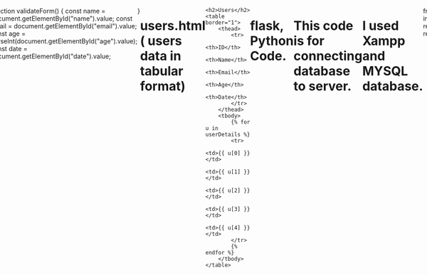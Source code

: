 
# HTML code index.html => loginpage code

<!DOCTYPE html>
<html lang="en">
<head>
<meta charset="UTF-8">
<meta name="viewport" content="width=device-width, initial-scale=1.0">
<title>Login Page</title>

<link rel="stylesheet" href="static\css\style.css">


</head>
<body>

    <div class="login">

        <h2>Login</h2>
        <form id="loginForm"  method="post" action="/" onsubmit="return validateForm()" >
            <div class="form-control">
                
                <input type="text" id="name" name="name" placeholder="Enter Name*">
                <div id="nameError" class="error-message"></div>
            </div>

            <div class="form-control">
                
                <input type="email" id="email" name="email" placeholder="Enter Email*">
                <div id="emailError" class="error-message"></div>
            </div>

            <div class="form-control">
                
                <input type="number" id="age" name="age" placeholder="Enter Age*">
                <div id="ageError" class="error-message"></div>
            </div>

            <div class="form-control">
                
                <input type="date" id="date" name="date">
                <div id="dateError" class="error-message"></div>
            </div>
            
            <div class="btn">
                <button type="submit">Submit</button>
            </div>
        </form>


    </div>


    
    <script src="static\js\main.js" ></script>
    
  

</body>
</html>


# css => responsive css


body{
    display: flex;
    align-items: center;
    justify-content: center;
    height: 97.5vh;
    background-color: blueviolet;
}

.login{
    background-color:whitesmoke;
    width: 100%;
    max-width: 400px;
    border-radius: 6px;
    
}

.login h2{
    text-align: center;
    color: blueviolet;
    font-weight: 800;
    
    
}

.login form .form-control, .login form .btn {
    text-align: center;
   
}

.form-control input{
    width: 100%;
    max-width: 300px;
    padding: 10px;
    border-radius: 6px;
    border: 1px solid blueviolet;
    margin-bottom: 20px;
}



.btn button{

    width: 100%;
    max-width: 100px;
    padding: 8px;
    border-radius: 6px;
    border: 1px solid blueviolet;
    margin-bottom: 30px;
    background-color: blueviolet;
    color: aliceblue;
    font-weight: 500;
    
}

.error-message {
    color: red;
    font-size: 14px;
    transform: translateY(-15px);
        
}


# JavaScript => validation code


function validateForm() {
    const name = document.getElementById("name").value;
    const email = document.getElementById("email").value;
    const age = parseInt(document.getElementById("age").value);
    const date = document.getElementById("date").value;

    let isValid = true;

    if (name === "") {
        document.getElementById("nameError").innerText = "Name is required";
        isValid = false;
    } else {
        document.getElementById("nameError").innerText = "";
    }

    if (email === "") {
        document.getElementById("emailError").innerText = "Email is required";
        isValid = false;
    } else {
        document.getElementById("emailError").innerText = "";
    }

    if (isNaN(age)) {
        document.getElementById("ageError").innerText = "Age is required";
        isValid = false;
    } else if( age <=0) {
        document.getElementById("ageError").innerText = "Age must be positive";
        isValid = false;
    } else {
        document.getElementById("ageError").innerText = "";

    }

    if (date === "") {
        document.getElementById("dateError").innerText = "Date is required";
        isValid = false;
    } else {
        document.getElementById("dateError").innerText = "";
    }

    return isValid;
}

# users.html ( users data in tabular format)

<!DOCTYPE html>
<html lang="en">

<head>
    <meta charset="UTF-8">
    <meta name="viewport" content="width=device-width, initial-scale=1.0">
    <title>Users</title>

<style>

body{
    display: flex;
    align-items: start;
    justify-content: center;
    height: 97.5vh;
    
}


.table-info h2{
    color: blueviolet;
    text-align: center;
    
}

.table-info table, tr, td, th {
    border: 1px solid blueviolet;
    border-collapse: collapse;
    padding: 10px;
  
    

}









</style>









</head>

<body>

<div class="table-info">

    <h2>Users</h2>
    <table border="1">
        <thead>
            <tr>
                <th>ID</th>
                <th>Name</th>
                <th>Email</th>
                <th>Age</th>
                <th>Date</th>
            </tr>
        </thead>
        <tbody>
            {% for u in userDetails %}
            <tr>
                <td>{{ u[0] }}</td>
                <td>{{ u[1] }}</td>
                <td>{{ u[2] }}</td>
                <td>{{ u[3] }}</td>
                <td>{{ u[4] }}</td>
            </tr>
            {% endfor %}
        </tbody>
    </table>


</div>


</body>
   

</html>

# flask, Python Code.
# This code is for connecting database to server.
# I used Xampp and MYSQL database.

from flask import Flask, render_template, request

from flask_mysqldb import MySQL

app = Flask(__name__)

app.config['MYSQL_HOST'] = "localhost"
app.config['MYSQL_USER'] = "root"
app.config['MYSQL_PASSWORD'] = ""
app.config['MYSQL_DB'] = "login"

mysql = MySQL(app)

@app.route('/', methods=['GET', 'POST']) 

def index():

    if request.method == 'POST':

        name = request.form['name']
        email = request.form['email']
        age = request.form['age']
        date = request.form['date']


        cur = mysql.connection.cursor()

        cur.execute("INSERT INTO users (name, email, age, date) VALUES (%s, %s, %s, %s)", (name, email, age, date))
        mysql.connection.commit()

        cur.close()

        return "success"
    
    return render_template("index.html")



@app.route('/users')
def users():
    cur = mysql.connection.cursor()

    users = cur.execute("SELECT * FROM users ")

    if users>0:
        userDetails = cur.fetchall()

        return render_template("users.html", userDetails=userDetails )

    users = cur.fetchall()
    
    cur.close()
    
    return render_template('users.html', users="users")

  

    

    

if __name__ == "__main__":
    app.run(debug=True)



    



